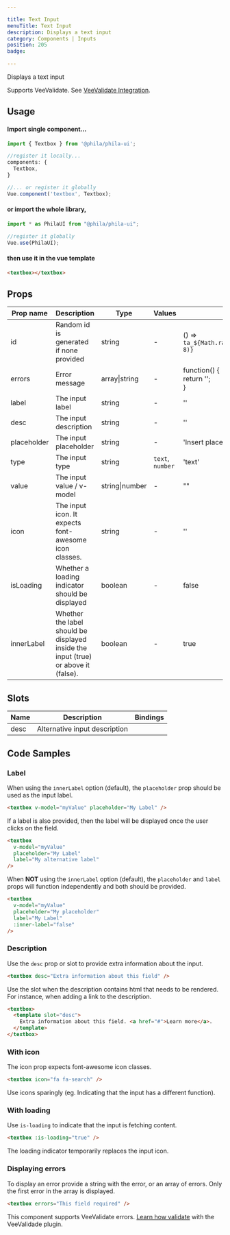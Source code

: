 ```yaml
---

title: Text Input
menuTitle: Text Input
description: Displays a text input
category: Components | Inputs
position: 205
badge:

---
```


Displays a text input

<alert>Supports VeeValidate. See [VeeValidate Integration](/vee-validate-integration).</alert>

## Usage

#### Import single component...

```js
import { Textbox } from '@phila/phila-ui';

//register it locally...
components: {
  Textbox,
}

//... or register it globally
Vue.component('textbox', Textbox);
```

#### or import the whole library,

```js
import * as PhilaUI from "@phila/phila-ui";

//register it globally
Vue.use(PhilaUI);
```

#### then use it in the vue template

```html
<textbox></textbox>
```

## Props

| Prop name   | Description                                                                        | Type           | Values           | Default                                                  |
| ----------- | ---------------------------------------------------------------------------------- | -------------- | ---------------- | -------------------------------------------------------- |
| id          | Random id is generated if none provided                                            | string         | -                | () => `ta_${Math.random().toString(12).substring(2, 8)}` |
| errors      | Error message                                                                      | array\|string  | -                | function() {<br> return '';<br>}                         |
| label       | The input label                                                                    | string         | -                | ''                                                       |
| desc        | The input description                                                              | string         | -                | ''                                                       |
| placeholder | The input placeholder                                                              | string         | -                | 'Insert placeholder here'                                |
| type        | The input type                                                                     | string         | `text`, `number` | 'text'                                                   |
| value       | The input value / v-model                                                          | string\|number | -                | ""                                                       |
| icon        | The input icon. It expects font-awesome icon classes.                              | string         | -                | ''                                                       |
| isLoading   | Whether a loading indicator should be displayed                                    | boolean        | -                | false                                                    |
| innerLabel  | Whether the label should be displayed inside the input (true) or above it (false). | boolean        | -                | true                                                     |

## Slots

| Name | Description                   | Bindings |
| ---- | ----------------------------- | -------- |
| desc | Alternative input description |          |

## Code Samples

### Label

When using the `innerLabel` option (default), the `placeholder` prop should be used as the input label.

```html
<textbox v-model="myValue" placeholder="My Label" />
```

If a label is also provided, then the label will be displayed once the user clicks on the field.

```html
<textbox
  v-model="myValue"
  placeholder="My Label"
  label="My alternative label"
/>
```

When **NOT** using the `innerLabel` option (default), the `placeholder` and `label` props will function independently and both should be provided.

```html
<textbox
  v-model="myValue"
  placeholder="My placeholder"
  label="My Label"
  :inner-label="false"
/>
```

### Description

Use the `desc` prop or slot to provide extra information about the input.

```html
<textbox desc="Extra information about this field" />
```

Use the slot when the description contains html that needs to be rendered. For instance, when adding a link to the description.

```html
<textbox>
  <template slot="desc">
    Extra information about this field. <a href="#">Learn more</a>.
  </template>
</textbox>
```

### With icon

The icon prop expects font-awesome icon classes.

```html
<textbox icon="fa fa-search" />
```

<alert>Use icons sparingly (eg. Indicating that the input has a different function).</alert>

### With loading

Use `is-loading` to indicate that the input is fetching content.

```html
<textbox :is-loading="true" />
```

<alert>The loading indicator temporarily replaces the input icon.</alert>

### Displaying errors

To display an error provide a string with the error, or an array of errors. Only the first error in the array is displayed.

```html
<textbox errors="This field required" />
```

<alert>This component supports VeeValidate errors. [Learn how validate](/vee-validate-integration) with the VeeValidade plugin.<a></alert>
